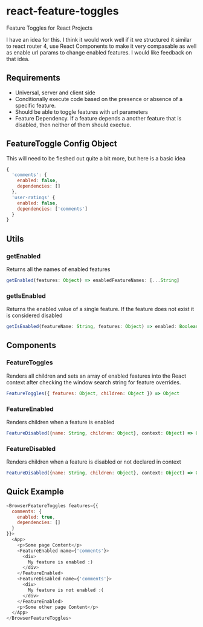 # react-feature-toggles
Feature Toggles for React Projects

I have an idea for this. I think it would work well if it we structured it similar to react router 4, use React Components to make it very compasable as well as enable url params to change enabled features. I would like feedback on that idea.

## Requirements
* Universal, server and client side
* Conditionally execute code based on the presence or absence of a specific feature. 
* Should be able to toggle features with url parameters
* Feature Dependency. If a feature depends a another feature that is disabled, then neither of them should exectue.

## FeatureToggle Config Object
This will need to be fleshed out quite a bit more, but here is a basic idea
```javascript
{
  'comments': {
    enabled: false,
    dependencies: []
  },
  'user-ratings' {
    enabled: false,
    dependencies: ['comments']
  }
}
```
## Utils

### getEnabled
Returns all the names of enabled features
```javascript
getEnabled(features: Object) => enabledFeatureNames: [...String]
```

### getIsEnabled
Returns the enabled value of a single feature. If the feature does not exist it is considered disabled
```javascript
getIsEnabled(featureName: String, features: Object) => enabled: Boolean
```

## Components

### FeatureToggles
Renders all children and sets an array of enabled features into the React context after checking the window search string for feature overrides.
```javascript
FeatureToggles({ features: Object, children: Object }) => Object
```

### FeatureEnabled
Renders children when a feature is enabled
```javascript
FeatureDisabled({name: String, children: Object}, context: Object) => Object | null
```

### FeatureDisabled
Renders children when a feature is disabled or not declared in context
```javascript
FeatureDisabled({name: String, children: Object}, context: Object) => Object | null
```

## Quick Example

```javascript
<BrowserFeatureToggles features={{
  comments: {
    enabled: true,
    dependencies: []
  }
}}>
  <App>
    <p>Some page Content</p>
    <FeatureEnabled name={'comments'}>
      <div>
        My feature is enabled :)
      </div>
    </FeatureEnabled>
    <FeatureDisabled name={'comments'}>
      <div>
        My feature is not enabled :(
      </div>
    </FeatureEnabled>
    <p>Some other page Content</p>
  </App>
</BrowserFeatureToggles>
```